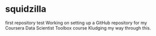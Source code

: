 # squidzilla
first repository test
Working on setting up a GitHub repository for my Coursera Data Scientist Toolbox course
Kludging my way through this.
